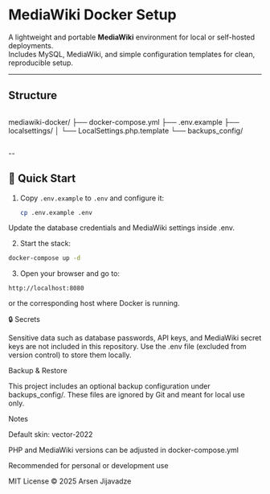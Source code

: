 # MediaWiki Docker Setup

A lightweight and portable **MediaWiki** environment for local or self-hosted deployments.  
Includes MySQL, MediaWiki, and simple configuration templates for clean, reproducible setup.

---
##  Structure
```bash
```
mediawiki-docker/
├── docker-compose.yml
├── .env.example
├── localsettings/
│ └── LocalSettings.php.template
└── backups_config/
```

```
--

## 🚀 Quick Start

1. Copy `.env.example` to `.env` and configure it:
   ```bash
   cp .env.example .env

Update the database credentials and MediaWiki settings inside .env.

2. Start the stack:
```bash
docker-compose up -d
```

3. Open your browser and go to:
```
http://localhost:8080
```

or the corresponding host where Docker is running.

🔒 Secrets

Sensitive data such as database passwords, API keys, and MediaWiki secret keys are not included in this repository.
Use the .env file (excluded from version control) to store them locally.

Backup & Restore

This project includes an optional backup configuration under backups_config/.
These files are ignored by Git and meant for local use only.

Notes

Default skin: vector-2022

PHP and MediaWiki versions can be adjusted in docker-compose.yml

Recommended for personal or development use



MIT License © 2025 Arsen Jijavadze
```
```
```
